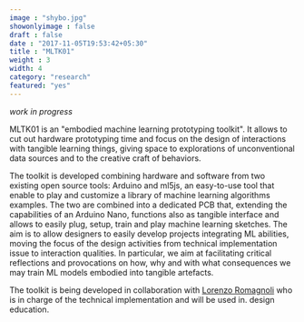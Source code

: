 ```yaml
---
image : "shybo.jpg"
showonlyimage : false
draft : false
date : "2017-11-05T19:53:42+05:30"
title : "MLTK01"
weight : 3
width: 4
category: "research"
featured: "yes"
---
```

<!--more-->
_work in progress_

MLTK01 is an "embodied machine learning prototyping toolkit". It allows to cut out hardware prototyping time and focus on the design of interactions with tangible learning things, giving space to explorations of unconventional data sources and to the creative craft of behaviors.

The toolkit is developed combining hardware and software from two existing open source tools: Arduino and ml5js, an easy-to-use tool that enable to play and customize a library of machine learning algorithms examples. The two are combined into a dedicated PCB that, extending the capabilities of an Arduino Nano, functions also as tangible interface and allows to easily plug, setup, train and play machine learning sketches.
The aim is to allow designers to easily develop projects integrating ML abilities, moving the focus of the design activities from technical implementation issue to interaction qualities. In particular, we aim at facilitating critical reflections and provocations on how, why and with what consequences we may train ML models embodied into tangible artefacts.

The toolkit is being developed in collaboration with [Lorenzo Romagnoli](https://www.lorenzoromagnoli.it/) who is in charge of the technical implementation and will be used in. design education.




